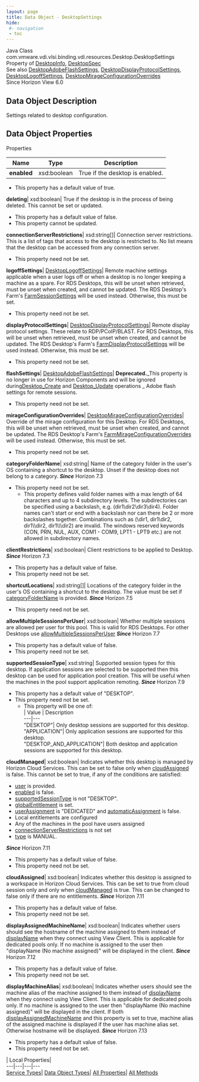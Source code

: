 ```yaml
---
layout: page
title: Data Object - DesktopSettings
hide:
 #- navigation
 - toc
---
```






Java Class
    com.vmware.vdi.vlsi.binding.vdi.resources.Desktop.DesktopSettings  
Property of
     [DesktopInfo](vdi.resources.Desktop.DesktopInfo.md#field_detail), [DesktopSpec](vdi.resources.Desktop.DesktopSpec.md#field_detail)  
See also
     [DesktopAdobeFlashSettings](vdi.resources.Desktop.AdobeFlashSettings.md), [DesktopDisplayProtocolSettings](vdi.resources.Desktop.DisplayProtocolSettings.md), [DesktopLogoffSettings](vdi.resources.Desktop.LogoffSettings.md), [DesktopMirageConfigurationOverrides](vdi.resources.Desktop.MirageConfigurationOverrides.md)  
Since 
    Horizon View 6.0

## Data Object Description 

Settings related to desktop configuration. 

## Data Object Properties

Properties

Name |  Type |  Description   
---|---|---  
**enabled**|  xsd:boolean|  True if the desktop is enabled.   


  * This property has a default value of true.

  
**deleting**|  xsd:boolean|  True if the desktop is in the process of being deleted. This cannot be set or updated.   


  * This property has a default value of false.
* This property cannot be updated.

  
**connectionServerRestrictions**|  xsd:string[]|  Connection server restrictions. This is a list of tags that access to the desktop is restricted to. No list means that the desktop can be accessed from any connection server.   


* This property need not be set.

  
**logoffSettings**| [DesktopLogoffSettings](vdi.resources.Desktop.LogoffSettings.md)|  Remote machine settings applicable when a user logs off or when a desktop is no longer keeping a machine as a spare. For RDS Desktops, this will be unset when retrieved, must be unset when created, and cannot be updated. The RDS Desktop's Farm's [FarmSessionSettings](vdi.resources.Farm.SessionSettings.md) will be used instead. Otherwise, this must be set.   


* This property need not be set.

  
**displayProtocolSettings**| [DesktopDisplayProtocolSettings](vdi.resources.Desktop.DisplayProtocolSettings.md)|  Remote display protocol settings. These relate to RDP/PCoIP/BLAST. For RDS Desktops, this will be unset when retrieved, must be unset when created, and cannot be updated. The RDS Desktop's Farm's [FarmDisplayProtocolSettings](vdi.resources.Farm.DisplayProtocolSettings.md) will be used instead. Otherwise, this must be set.   


* This property need not be set.

  
**flashSettings**| [DesktopAdobeFlashSettings](vdi.resources.Desktop.AdobeFlashSettings.md)| **Deprecated.**_This property is no longer in use for Horizon Components and will be ignored during[Desktop_Create](vdi.resources.Desktop.md#create) and [Desktop_Update](vdi.resources.Desktop.md#update) operations _ Adobe flash settings for remote sessions.   


* This property need not be set.

  
**mirageConfigurationOverrides**| [DesktopMirageConfigurationOverrides](vdi.resources.Desktop.MirageConfigurationOverrides.md)|  Override of the mirage configuration for this Desktop. For RDS Desktops, this will be unset when retrieved, must be unset when created, and cannot be updated. The RDS Desktop's Farm's [FarmMirageConfigurationOverrides](vdi.resources.Farm.MirageConfigurationOverrides.md) will be used instead. Otherwise, this must be set.   


* This property need not be set.

  
**categoryFolderName**|  xsd:string|  Name of the category folder in the user's OS containing a shortcut to the desktop. Unset if the desktop does not belong to a category.  **_Since_** Horizon 7.3  


* This property need not be set.
  * This property defines valid folder names with a max length of 64 characters and up to 4 subdirectory levels. The subdirectories can be specified using a backslash, e.g. (dir1\dir2\dir3\dir4). Folder names can't start or end with a backslash nor can there be 2 or more backslashes together. Combinations such as (\dir1, dir1\dir2\, dir1\\\dir2, dir1\\\\\dir2) are invalid. The windows reserved keywords (CON, PRN, NUL, AUX, COM1 - COM9, LPT1 - LPT9 etc.) are not allowed in subdirectory names. 

  
**clientRestrictions**|  xsd:boolean|  Client restrictions to be applied to Desktop.  **_Since_** Horizon 7.3  


  * This property has a default value of false.
* This property need not be set.

  
**shortcutLocations**|  xsd:string[]|  Locations of the category folder in the user's OS containing a shortcut to the desktop. The value must be set if [categoryFolderName](vdi.resources.Desktop.DesktopSettings.md#categoryFolderName) is provided.  **_Since_** Horizon 7.5  


* This property need not be set.

  
**allowMultipleSessionsPerUser**|  xsd:boolean|  Whether multiple sessions are allowed per user for this pool. This is valid for RDS Desktops. For other Desktops use [allowMultipleSessionsPerUser](vdi.resources.Desktop.LogoffSettings.md#allowMultipleSessionsPerUser) **_Since_** Horizon 7.7  


  * This property has a default value of false.
* This property need not be set.

  
**supportedSessionType**|  xsd:string|  Supported session types for this desktop. If application sessions are selected to be supported then this desktop can be used for application pool creation. This will be useful when the machines in the pool support application remoting.  **_Since_** Horizon 7.9  


  * This property has a default value of "DESKTOP".
* This property need not be set.
  * This property will be one of:  
|  Value |  Description   
---|---  
"DESKTOP"| Only desktop sessions are supported for this desktop.  
"APPLICATION"| Only application sessions are supported for this desktop.  
"DESKTOP_AND_APPLICATION"| Both desktop and application sessions are supported for this desktop.  

  
**cloudManaged**|  xsd:boolean|  Indicates whether this desktop is managed by Horizon Cloud Services. This can be set to false only when [cloudAssigned](vdi.resources.Desktop.DesktopSettings.md#cloudAssigned) is false. This cannot be set to true, if any of the conditions are satisfied: 

  * [user](vdi.resources.Desktop.SpecifiedName.md#user) is provided.
  * [enabled](vdi.resources.Desktop.DesktopSettings.md#enabled) is false.
  * [supportedSessionType](vdi.resources.Desktop.DesktopSettings.md#supportedSessionType) is not "DESKTOP".
  * [globalEntitlement](vdi.resources.Desktop.GlobalEntitlementData.md#globalEntitlement) is set.
  * [userAssignment](vdi.resources.Desktop.UserAssignment.md#userAssignment) is "DEDICATED" and [automaticAssignment](vdi.resources.Desktop.UserAssignment.md#automaticAssignment) is false.
  * Local entitlements are configured
  * Any of the machines in the pool have users assigned
  * [connectionServerRestrictions](vdi.resources.Desktop.DesktopSettings.md#connectionServerRestrictions) is not set
  * [type](vdi.resources.Desktop.DesktopSpec.md#type) is MANUAL.

**_Since_** Horizon 7.11  


  * This property has a default value of false.
* This property need not be set.

  
**cloudAssigned**|  xsd:boolean|  Indicates whether this desktop is assigned to a workspace in Horizon Cloud Services. This can be set to true from cloud session only and only when [cloudManaged](vdi.resources.Desktop.DesktopSettings.md#cloudManaged) is true. This can be changed to false only if there are no entitlements.  **_Since_** Horizon 7.11  


  * This property has a default value of false.
* This property need not be set.

  
**displayAssignedMachineName**|  xsd:boolean|  Indicates whether users should see the hostname of the machine assigned to them instead of [displayName](vdi.resources.Desktop.DesktopBase.md#displayName) when they connect using View Client. This is applicable for dedicated pools only. If no machine is assigned to the user then "displayName (No machine assigned)" will be displayed in the client.  **_Since_** Horizon 7.12  


  * This property has a default value of false.
* This property need not be set.

  
**displayMachineAlias**|  xsd:boolean|  Indicates whether users should see the machine alias of the machine assigned to them instead of [displayName](vdi.resources.Desktop.DesktopBase.md#displayName) when they connect using View Client. This is applicable for dedicated pools only. If no machine is assigned to the user then "displayName (No machine assigned)" will be displayed in the client. If both [displayAssignedMachineName](vdi.resources.Desktop.DesktopSettings.md#displayAssignedMachineName) and this property is set to true, machine alias of the assigned machine is displayed if the user has machine alias set. Otherwise hostname will be displayed.  **_Since_** Horizon 7.13  


  * This property has a default value of false.
* This property need not be set.

  
  
  
 | Local Properties|   
---|---|---|---  
[Service Types](index-mo_types.md)| [Data Object Types](index-do_types.md)| [All Properties](index-properties.md)| [All Methods](index-methods.md)  
  
  

